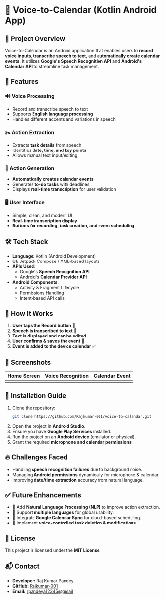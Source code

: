 # 📅 Voice-to-Calendar (Kotlin Android App)

## 🚀 Project Overview

Voice-to-Calendar is an Android application that enables users to **record voice inputs**, **transcribe speech to text**, and **automatically create calendar events**. It utilizes **Google's Speech Recognition API** and **Android's Calendar API** to streamline task management.

## 🎯 Features

### 🔊 Voice Processing

- Record and transcribe speech to text
- Supports **English language processing**
- Handles different accents and variations in speech

### ✂️ Action Extraction

- Extracts **task details** from speech
- Identifies **date, time, and key points**
- Allows manual text input/editing

### 📆 Action Generation

- **Automatically creates calendar events**
- Generates **to-do tasks** with deadlines
- Displays **real-time transcription** for user validation

### 🖥️ User Interface

- Simple, clean, and modern UI
- **Real-time transcription display**
- **Buttons for recording, task creation, and event scheduling**

## 🛠️ Tech Stack

- **Language**: Kotlin (Android Development)
- **UI**: Jetpack Compose / XML-based layouts
- **APIs Used**:
  - Google's **Speech Recognition API**
  - Android's **Calendar Provider API**
- **Android Components**:
  - Activity & Fragment Lifecycle
  - Permissions Handling
  - Intent-based API calls

## 📜 How It Works

1. **User taps the Record button** 📢
2. **Speech is transcribed to text** 📝
3. **Text is displayed and can be edited**
4. **User confirms & saves the event** 📅
5. **Event is added to the device calendar** ✅

## 📸 Screenshots

| Home Screen | Voice Recognition | Calendar Event |
| ----------- | ----------------- | -------------- |
|             |                   |                |

## 🔧 Installation Guide

1. Clone the repository:
   ```sh
   git clone https://github.com/Rajkumar-001/voice-to-calendar.git
   ```
2. Open the project in **Android Studio**.
3. Ensure you have **Google Play Services** installed.
4. Run the project on an **Android device** (emulator or physical).
5. Grant the required **microphone and calendar permissions**.

## 🔥 Challenges Faced

- Handling **speech recognition failures** due to background noise.
- Managing **Android permissions** dynamically for microphone & calendar.
- Improving **date/time extraction** accuracy from natural language.

## ✅ Future Enhancements

- 🔹 Add **Natural Language Processing (NLP)** to improve action extraction.
- 🔹 Support **multiple languages** for global usability.
- 🔹 Integrate **Google Calendar Sync** for cloud-based scheduling.
- 🔹 Implement **voice-controlled task deletion & modifications**.

## 📄 License

This project is licensed under the **MIT License**.

## 📬 Contact

- **Developer:** Raj Kumar Pandey
- **GitHub:** [Rajkumar-001](https://Rajkumar-001/yourusername)
- **Email:** [rpandeya12345@gmail](mailto\:rpandeya12345@gmail)

